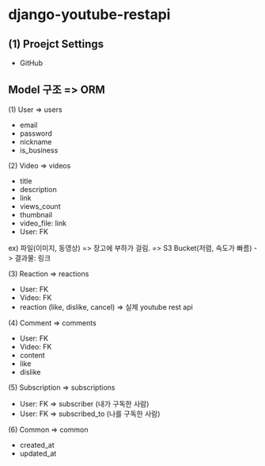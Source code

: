 # django-youtube-restapi

## (1) Proejct Settings

- GitHub

## Model 구조 => ORM

(1) User => users

- email
- password
- nickname
- is_business

(2) Video => videos

- title
- description
- link
- views_count
- thumbnail
- video_file: link
- User: FK

ex) 파일(이미지, 동영상)
=> 장고에 부하가 걸림.
=> S3 Bucket(저렴, 속도가 빠름) -> 결과물: 링크

(3) Reaction => reactions

- User: FK
- Video: FK
- reaction (like, dislike, cancel) => 실제 youtube rest api

(4) Comment => comments

- User: FK
- Video: FK
- content
- like
- dislike

(5) Subscription => subscriptions

- User: FK => subscriber (내가 구독한 사람)
- User: FK => subscribed_to (나를 구독한 사람)

(6) Common => common

- created_at
- updated_at
